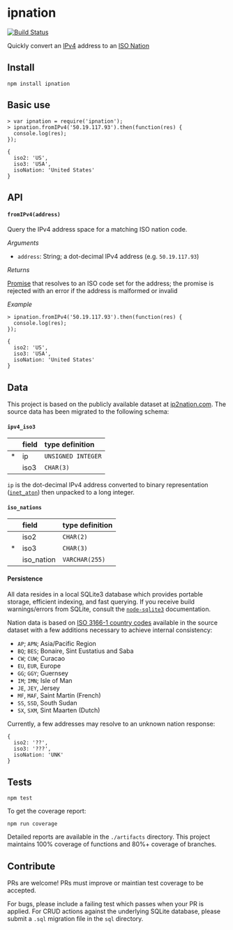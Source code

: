 ipnation
========

[![Build Status](https://travis-ci.org/kurttheviking/ipnation.svg?branch=master)](https://travis-ci.org/kurttheviking/ipnation)

Quickly convert an [IPv4](http://en.wikipedia.org/wiki/IPv4) address to an [ISO Nation](http://en.wikipedia.org/wiki/ISO_3166-1)


## Install

```
npm install ipnation
```


## Basic use

```
> var ipnation = require('ipnation');
> ipnation.fromIPv4('50.19.117.93').then(function(res) {
  console.log(res);
});

{
  iso2: 'US',
  iso3: 'USA',
  isoNation: 'United States'
}
```


## API

#### `fromIPv4(address)`

Query the IPv4 address space for a matching ISO nation code.

*Arguments*

- `address`: String; a dot-decimal IPv4 address (e.g. `50.19.117.93`)

*Returns*

[Promise](https://www.npmjs.com/package/bluebird) that resolves to an ISO code set for the address; the promise is rejected with an error if the address is malformed or invalid

*Example*

```
> ipnation.fromIPv4('50.19.117.93').then(function(res) {
  console.log(res);
});

{
  iso2: 'US',
  iso3: 'USA',
  isoNation: 'United States'
}
```


## Data

This project is based on the publicly available dataset at [ip2nation.com](http://www.ip2nation.com). The source data has been migrated to the following schema:

#### `ipv4_iso3`

|     | field | type definition    |
| --- | :---- | :----------------- |
|  *  | ip    | `UNSIGNED INTEGER` |
|     | iso3  | `CHAR(3)`          |

`ip` is the dot-decimal IPv4 address converted to binary representation ([`inet_aton`](http://linux.die.net/man/3/inet_aton)) then unpacked to a long integer.

#### `iso_nations`

|     | field      | type definition    |
| --- | :--------- | :------------- |
|     | iso2       | `CHAR(2)`      |
|  *  | iso3       | `CHAR(3)`      |
|     | iso_nation | `VARCHAR(255)` |


#### Persistence

All data resides in a local SQLite3 database which provides portable storage, efficient indexing, and fast querying. If you receive build warnings/errors from SQLite, consult the [`node-sqlite3`](https://github.com/mapbox/node-sqlite3) documentation.

Nation data is based on [ISO 3166-1 country codes](http://en.wikipedia.org/wiki/ISO_3166-1) available in the source dataset with a few additions necessary to achieve internal consistency:

- `AP`; `APN`; Asia/Pacific Region
- `BQ`; `BES`; Bonaire, Sint Eustatius and Saba
- `CW`; `CUW`; Curacao
- `EU`, `EUR`, Europe
- `GG`; `GGY`; Guernsey
- `IM`; `IMN`; Isle of Man
- `JE`, `JEY`, Jersey
- `MF`, `MAF`, Saint Martin (French)
- `SS`, `SSD`, South Sudan
- `SX`, `SXM`, Sint Maarten (Dutch)

Currently, a few addresses may resolve to an unknown nation response:

```
{
  iso2: '??',
  iso3: '???',
  isoNation: 'UNK'
}
```


## Tests

```
npm test
```

To get the coverage report:

```
npm run coverage
```

Detailed reports are available in the `./artifacts` directory. This project maintains 100% coverage of functions and 80%+ coverage of branches.


## Contribute

PRs are welcome! PRs must improve or maintian test coverage to be accepted.

For bugs, please include a failing test which passes when your PR is applied. For CRUD actions against the underlying SQLite database, please submit a `.sql` migration file in the `sql` directory.
